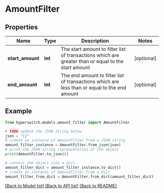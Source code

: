 # AmountFilter


## Properties

Name | Type | Description | Notes
------------ | ------------- | ------------- | -------------
**start_amount** | **int** | The start amount to filter list of transactions which are greater than or equal to the start amount | [optional] 
**end_amount** | **int** | The end amount to filter list of transactions which are less than or equal to the end amount | [optional] 

## Example

```python
from hyperswitch.models.amount_filter import AmountFilter

# TODO update the JSON string below
json = "{}"
# create an instance of AmountFilter from a JSON string
amount_filter_instance = AmountFilter.from_json(json)
# print the JSON string representation of the object
print(AmountFilter.to_json())

# convert the object into a dict
amount_filter_dict = amount_filter_instance.to_dict()
# create an instance of AmountFilter from a dict
amount_filter_from_dict = AmountFilter.from_dict(amount_filter_dict)
```
[[Back to Model list]](../README.md#documentation-for-models) [[Back to API list]](../README.md#documentation-for-api-endpoints) [[Back to README]](../README.md)


